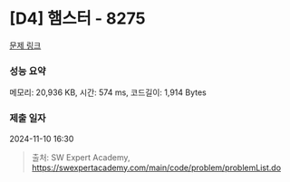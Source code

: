 # [D4] 햄스터 - 8275 

[문제 링크](https://swexpertacademy.com/main/code/problem/problemDetail.do?contestProbId=AWxQ310aOlQDFAWL) 

### 성능 요약

메모리: 20,936 KB, 시간: 574 ms, 코드길이: 1,914 Bytes

### 제출 일자

2024-11-10 16:30



> 출처: SW Expert Academy, https://swexpertacademy.com/main/code/problem/problemList.do